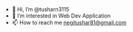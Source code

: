 - 👋 Hi, I’m @tusharn3115
- 👀 I’m interested in Web Dev Application
- 📫 How to reach me negitushar81@gmail.com

<!---
tusharn3115/tusharn3115 is a ✨ special ✨ repository because its `README.md` (this file) appears on your GitHub profile.
You can click the Preview link to take a look at your changes.
--->
